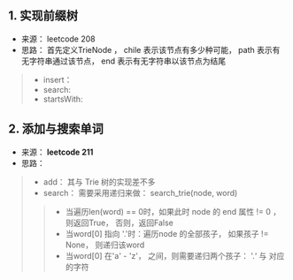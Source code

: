 ## 1. 实现前缀树

- 来源： leetcode 208
- 思路： 首先定义TrieNode ， chile 表示该节点有多少种可能， path 表示有无字符串通过该节点， end 表示有无字符串以该节点为结尾
> - insert： 
> - search: 
> - startsWith: 

## 2. 添加与搜索单词

- 来源： **leetcode 211**
- 思路：
> - add： 其与 Trie 树的实现差不多
> - search： 需要采用递归来做： search_trie(node, word)
> > - 当遍历len(word) == 0时，如果此时 node 的 end 属性 != 0 ， 则返回True， 否则，返回False
> > -  当word[0] 指向 '.'时：遍历node 的全部孩子， 如果孩子 != None， 则递归该word
> > - 当word[0] 在'a' - 'z'， 之间，则需要递归两个孩子： '.‘ 与 对应的字符